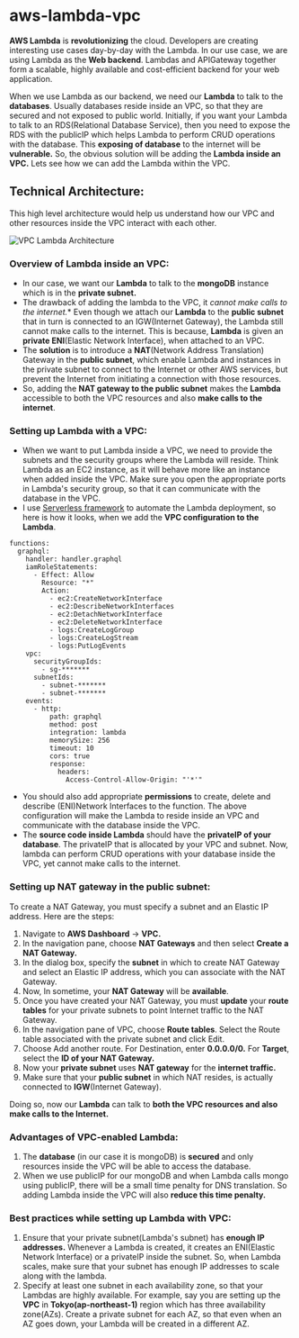 # aws-lambda-vpc
**AWS Lambda** is **revolutionizing** the cloud. Developers are creating interesting use cases day-by-day with the Lambda. In our use case, we are using Lambda as the **Web backend**. Lambdas and APIGateway together form a scalable, highly available and cost-efficient backend for your web application.

When we use Lambda as our backend, we need our **Lambda** to talk to the **databases**. Usually databases reside inside an VPC, so that they are secured and not exposed to public world. Initially, if you want your Lambda to talk to an RDS(Relational Database Service), then you need to expose the RDS with the publicIP which helps Lambda to perform CRUD operations with the database. This **exposing of database** to the internet will be **vulnerable.** So, the obvious solution will be adding the **Lambda inside an VPC.** Lets see how we can add the Lambda within the VPC.

## Technical Architecture:

This high level architecture would help us understand how our VPC and other resources inside the VPC interact with each other.

![VPC Lambda Architecture](https://raw.githubusercontent.com/lakshmantgld/aws-lambda-vpc/master/readmeFiles/architecture.png)

### Overview of Lambda inside an VPC:
- In our case, we want our **Lambda** to talk to the **mongoDB** instance which is in the **private subnet.**
- The drawback of adding the lambda to the VPC, it **cannot make calls to the internet*.** Even though we attach our **Lambda** to the **public subnet** that in turn is connected to an IGW(Internet Gateway), the Lambda still cannot make calls to the internet. This is because, **Lambda** is given an **private ENI**(Elastic Network Interface), when attached to an VPC.
- The **solution** is to introduce a **NAT**(Network Address Translation) Gateway in the **public subnet**, which enable Lambda and instances in the private subnet to connect to the Internet or other AWS services, but prevent the Internet from initiating a connection with those resources.
- So, adding the **NAT gateway to the public subnet** makes the **Lambda** accessible to both the VPC resources and also **make calls to the internet**.

### Setting up Lambda with a VPC:
- When we want to put Lambda inside a VPC, we need to provide the subnets and the security groups where the Lambda will reside. Think Lambda as an EC2 instance, as it will behave more like an instance when added inside the VPC. Make sure you open the appropriate ports in Lambda's security group, so that it can communicate with the database in the VPC.
- I use [Serverless framework](https://github.com/serverless/serverless/) to automate the Lambda deployment, so here is how it looks, when we add the **VPC configuration to the Lambda**.

```
functions:
  graphql:
    handler: handler.graphql
    iamRoleStatements:
      - Effect: Allow
        Resource: "*"
        Action:
          - ec2:CreateNetworkInterface
          - ec2:DescribeNetworkInterfaces
          - ec2:DetachNetworkInterface
          - ec2:DeleteNetworkInterface
          - logs:CreateLogGroup
          - logs:CreateLogStream
          - logs:PutLogEvents
    vpc:
      securityGroupIds:
        - sg-*******
      subnetIds:
        - subnet-*******
        - subnet-*******
    events:
      - http:
          path: graphql
          method: post
          integration: lambda
          memorySize: 256
          timeout: 10
          cors: true
          response:
            headers:
              Access-Control-Allow-Origin: "'*'"

```

- You should also add appropriate **permissions** to create, delete and describe (ENI)Network Interfaces to the function. The above configuration will make the Lambda to reside inside an VPC and communicate with the database inside the VPC.
- The **source code inside Lambda** should have the **privateIP of your database**. The privateIP that is allocated by your VPC and subnet. Now, lambda can perform CRUD operations with your database inside the VPC, yet cannot make calls to the internet.

### Setting up NAT gateway in the public subnet:

To create a NAT Gateway, you must specify a subnet and an Elastic IP address. Here are the steps:

1. Navigate to **AWS Dashboard** -> **VPC.**
2. In the navigation pane, choose **NAT Gateways** and then select **Create a NAT Gateway.**
3. In the dialog box, specify the **subnet** in which to create NAT Gateway and select an Elastic IP address, which you can associate with the NAT Gateway.
4. Now, In sometime, your **NAT Gateway** will be **available**.
5. Once you have created your NAT Gateway, you must **update** your **route tables** for your private subnets to point Internet traffic to the NAT Gateway.
6. In the navigation pane of VPC, choose **Route tables**. Select the Route table associated with the private subnet and click Edit.
7. Choose Add another route. For Destination, enter **0.0.0.0/0.** For **Target**, select the **ID of your NAT Gateway.**
9. Now your **private subnet** uses **NAT gateway** for the **internet traffic.**
10. Make sure that your **public subnet** in which NAT resides, is actually connected to **IGW**(Internet Gateway).

Doing so, now our **Lambda** can talk to **both the VPC resources and also make calls to the Internet.**

### Advantages of VPC-enabled Lambda:
1. The **database** (in our case it is mongoDB) is **secured** and only resources inside the VPC will be able to access the database.
2. When we use publicIP for our mongoDB and when Lambda calls mongo using publicIP, there will be a small time penalty for DNS translation. So adding Lambda inside the VPC will also **reduce this time penalty.**

### Best practices while setting up Lambda with VPC:
1. Ensure that your private subnet(Lambda's subnet) has **enough IP addresses.** Whenever a Lambda is created, it creates an ENI(Elastic Network Interface) or a privateIP inside the subnet. So, when Lambda scales, make sure that your subnet has enough IP addresses to scale along with the lambda.
2. Specify at least one subnet in each availability zone, so that your Lambdas are highly available. For example, say you are setting up the **VPC** in **Tokyo(ap-northeast-1)** region which has three availability zone(AZs). Create a private subnet for each AZ, so that even when an AZ goes down, your Lambda will be created in a different AZ.
